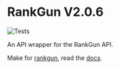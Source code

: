 # RankGun V2.0.6


![Tests](https://github.com/Noah-Haf/RankGunModule/actions/workflows/tests.yml/badge.svg)

An API wrapper for the RankGun API.

Make for [rankgun](https://rankgun.works), read the [docs](https://docs.rankgun.works).

